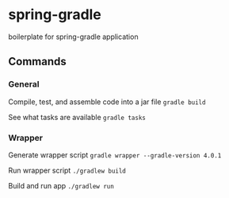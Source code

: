 # spring-gradle
boilerplate for spring-gradle application


## Commands
### General
Compile, test, and assemble code into a jar file
`gradle build`

See what tasks are available
`gradle tasks`

### Wrapper
Generate wrapper script
`gradle wrapper --gradle-version 4.0.1`


Run wrapper script
`./gradlew build`


Build and run app
`./gradlew run`